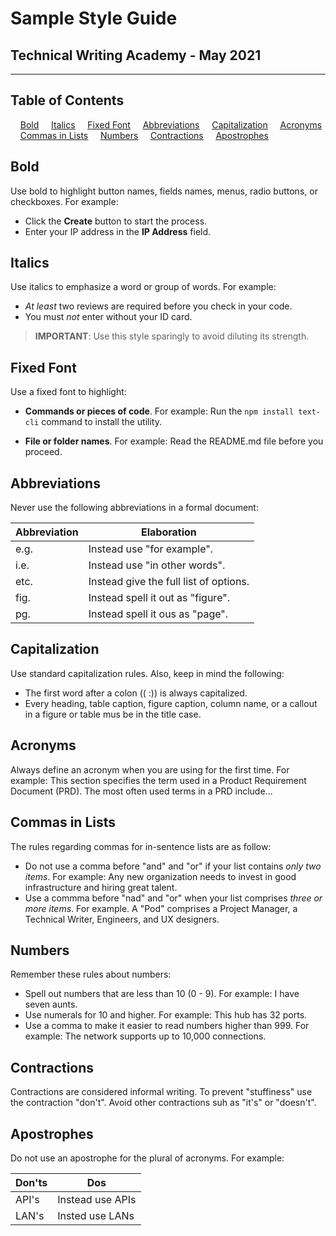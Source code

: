 # Sample Style Guide

## Technical Writing Academy - May 2021

---

## Table of Contents

&nbsp;&nbsp;&nbsp;&nbsp;[<u>Bold</u>](#bold)
&nbsp;&nbsp;&nbsp;&nbsp;[<u>Italics</u>](#italics)
&nbsp;&nbsp;&nbsp;&nbsp;[<u>Fixed Font</u>](#fixed-font)
&nbsp;&nbsp;&nbsp;&nbsp;[<u>Abbreviations</u>](#abbreviations)
&nbsp;&nbsp;&nbsp;&nbsp;[<u>Capitalization</u>](#capitalization)
&nbsp;&nbsp;&nbsp;&nbsp;[<u>Acronyms</u>](#acronyms)
&nbsp;&nbsp;&nbsp;&nbsp;[<u>Commas in Lists</u>](#commas-in-lists)
&nbsp;&nbsp;&nbsp;&nbsp;[<u>Numbers</u>](#numbers)
&nbsp;&nbsp;&nbsp;&nbsp;[<u>Contractions</u>](#contractions)
&nbsp;&nbsp;&nbsp;&nbsp;[<u>Apostrophes</u>](#apostrophes)

## Bold

Use bold to highlight button names, fields names, menus, radio buttons, or checkboxes. For example:

- Click the **Create** button to start the process.
- Enter your IP address in the **IP Address** field.

## Italics

Use italics to emphasize a word or group of words. For example:

- *At least* two reviews are required before you check in your code.
- You must *not* enter without your ID card.

> **IMPORTANT**: Use this style sparingly to avoid diluting its strength.

## Fixed Font

Use a fixed font to highlight:

- **Commands or pieces of code**. For example:
Run the `npm install text-cli` command to install the utility.

- **File or folder names**. For example:
Read the README.md file before you proceed.

## Abbreviations

Never use the following abbreviations in a formal document:

| Abbreviation  | Elaboration |
| ------------- | ----------- |
| e.g. | Instead use "for example". |
| i.e. | Instead use "in other words". |
| etc. | Instead give the full list of options. |
| fig. | Instead spell it out as "figure". |
| pg. | Instead spell it ous as "page". |

## Capitalization

Use standard capitalization rules. Also, keep in mind the following:

- The first word after a colon  (\( :\)) is always capitalized.
- Every heading, table caption, figure caption, column name, or a callout in a figure or table mus be in the title case.

## Acronyms

Always define an acronym when you are using for the first time.
For example: This section specifies the term used in a Product Requirement Document (PRD).
The most often used terms in a PRD include...

## Commas in Lists

The rules regarding commas for in-sentence lists are as follow:

- Do not use a comma before "and" and "or" if your list contains *only two items*. For example:
Any new organization needs to invest in good infrastructure and hiring great talent.
- Use a commma before "nad" and "or" when your list comprises *three or more items*. For example. A "Pod" comprises a Project Manager, a Technical Writer, Engineers, and UX designers.

## Numbers

Remember these rules about numbers:

- Spell out numbers that are less than 10 (0 - 9). For example: I have seven aunts.
- Use numerals for 10 and higher.
For example: This hub has 32 ports.
- Use a comma to make it easier to read numbers higher than 999.
For example: The network supports up to 10,000 connections.

## Contractions

Contractions are considered informal writing. To prevent "stuffiness" use the contraction "don't". Avoid other contractions suh as "it's" or "doesn't".

## Apostrophes

Do not use an apostrophe for the plural of acronyms. For example:

| Don'ts | Dos |
| ------ | --- |
| API's | Instead use APIs |
| LAN's | Insted use LANs |
